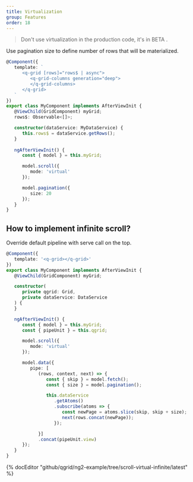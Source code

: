 ```yaml
---
title: Virtualization
group: Features
order: 18
---
```


> Don't use virtualization in the production code, it's in BETA .

Use pagination size to define number of rows that will be materialized.

```typescript
@Component({
   template: `
      <q-grid [rows]="rows$ | async">
         <q-grid-columns generation="deep">
         </q-grid-columns>	
      </q-grid>
   `
})
export class MyComponent implements AfterViewInit {
   @ViewChild(GridComponent) myGrid;
   rows$: Observable<[]>;

   constructor(dataService: MyDataService) {
      this.rows$ = dataService.getRows();
   }
   
   ngAfterViewInit() {
      const { model } = this.myGrid;

      model.scroll({
         mode: 'virtual'
      });

      model.pagination({
         size: 20
      });
   }		
}
```

## How to implement infinite scroll?

Override default pipeline with serve call on the top.

```typescript
@Component({
   template: '<q-grid></q-grid>'
})
export class MyComponent implements AfterViewInit {
   @ViewChild(GridComponent) myGrid;

   constructor( 
      private qgrid: Grid,
      private dataService: DataService
   ) {
   }

   ngAfterViewInit() {
      const { model } = this.myGrid;
      const { pipeUnit } = this.qgrid;

      model.scroll({
         mode: 'virtual'
      });

      model.data({
         pipe: [
            (rows, context, next) => {
               const { skip } = model.fetch();
               const { size } = model.pagination();

               this.dataService
                  .getAtoms()
                  .subscribe(atoms => {
                     const newPage = atoms.slice(skip, skip + size);
                     next(rows.concat(newPage));
                  });

            }]
            .concat(pipeUnit.view)
      });
   }
}
```

{% docEditor "github/qgrid/ng2-example/tree/scroll-virtual-infinite/latest" %}
